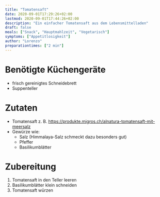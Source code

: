 ```yaml
---
title: "Tomatensaft"
date: 2020-09-01T17:29:26+02:00
lastmod: 2020-09-01T17:44:26+02:00
description: "Ein einfacher Tomatensaft aus dem Lebensmittelladen"
draft: false
meals: ["Snack", "Hauptmahlzeit", "Vegetarisch"]
symptoms: ["Appetitlosigkeit"]
author: "Lorenzo"
preparationtimes: ["2 min"]
---
```


# Benötigte Küchengeräte
- frisch gereinigtes Schneidebrett
- Suppenteller


# Zutaten
- Tomatensaft 
z. B. https://produkte.migros.ch/alnatura-tomatensaft-mit-meersalz
- Gewürze wie:
  - Salz (Himmalaya-Salz schmeckt dazu besonders gut)
  - Pfeffer 
  - Basilikumblätter

# Zubereitung
1. Tomatensaft in den Teller leeren
2. Basilikumblätter klein schneiden
2. Tomatensaft würzen